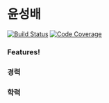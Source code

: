 # 윤성배

[![Build Status](https://travis-ci.org/laborercode/resume.svg?branch=master)](https://travis-ci.org/laborercode/resume)
[![Code Coverage](https://img.shields.io/codecov/c/github/laborercode/resume.svg?branch=master)](https://codecov.io/gh/laborercode/resume)

### Features!

### 경력

### 학력

